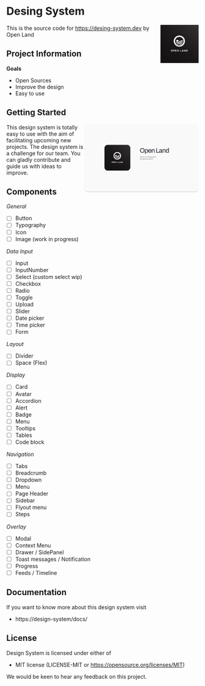 # Desing System

<img src="./resources/OpenLand.jpeg" alt="Open Land logo" align="right"  width="100">

This is the source code for https://desing-system.dev by Open Land
<br>

## Project Information

**Goals**

- Open Sources
- Improve the design
- Easy to use

## Getting Started

<img src="./resources/preview.png" alt="Open Land logo" align="right"  width="300">

This design system is totally easy to use with the aim of facilitating upcoming new projects. The design system is a challenge for our team. You can gladly contribute and guide us with ideas to improve.

## Components

_General_

- [ ] Button
- [ ] Typography
- [ ] Icon
- [ ] Image (work in progress)

_Data Input_

- [ ] Input
- [ ] InputNumber
- [ ] Select (custom select wip)
- [ ] Checkbox
- [ ] Radio
- [ ] Toggle
- [ ] Upload
- [ ] Slider
- [ ] Date picker
- [ ] Time picker
- [ ] Form

_Layout_

- [ ] Divider
- [ ] Space (Flex)

_Display_

- [ ] Card
- [ ] Avatar
- [ ] Accordion
- [ ] Alert
- [ ] Badge
- [ ] Menu
- [ ] Tooltips
- [ ] Tables
- [ ] Code block

_Navigation_

- [ ] Tabs
- [ ] Breadcrumb
- [ ] Dropdown
- [ ] Menu
- [ ] Page Header
- [ ] Sidebar
- [ ] Flyout menu
- [ ] Steps

_Overlay_

- [ ] Modal
- [ ] Context Menu
- [ ] Drawer / SidePanel
- [ ] Toast messages / Notification
- [ ] Progress
- [ ] Feeds / Timeline

## Documentation

If you want to know more about this design system visit

- https://design-system/docs/

## License

Design System is licensed under either of

- MIT license (LICENSE-MIT or https://opensource.org/licenses/MIT)

We would be keen to hear any feedback on this project.
